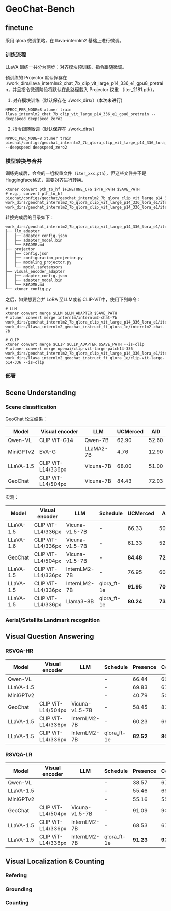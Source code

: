 # GeoChat-Bench


## finetune

采用 qlora 微调策略，在 llava-internlm2 基础上进行微调。

### 训练流程

LLaVA 训练一共分为两步：对齐模块预训练、指令跟随微调。

预训练的 Projector 默认保存在 ./work_dirs/llava_internlm2_chat_7b_clip_vit_large_p14_336_e1_gpu8_pretrain，并且指令微调阶段将默认在此路径载入 Projector 权重 （iter_2181.pth）。

1. 对齐模块训练（默认保存在 ./work_dirs/）(本次未进行)

```
NPROC_PER_NODE=8 xtuner train llava_internlm2_chat_7b_clip_vit_large_p14_336_e1_gpu8_pretrain --deepspeed deepspeed_zero2
```

2. 指令跟随微调（默认保存在 ./work_dirs/）

```
NPROC_PER_NODE=8 xtuner train piechat/configs/geochat_internlm2_7b_qlora_clip_vit_large_p14_336_lora_e1.py --deepspeed deepspeed_zero2
```

### 模型转换与合并

训练完成后，会会的一组权重文件（`iter_xxx.pth`），但这些文件并不是Huggingface格式，需要对齐进行转换。

```
xtuner convert pth_to_hf $FINETUNE_CFG $PTH_PATH $SAVE_PATH
# e.g., convert pth_to_hf piechat/configs/geochat/geochat_internlm2_7b_qlora_clip_vit_large_p14_336_lora_e1.py work_dirs/geochat_internlm2_7b_qlora_clip_vit_large_p14_336_lora_e1/iter_4826.pth work_dirs/geochat_internlm2_7b_qlora_clip_vit_large_p14_336_lora_e1/iter_4826_hf
```

转换完成后的目录如下：

```
work_dirs/geochat_internlm2_7b_qlora_clip_vit_large_p14_336_lora_e1/iter_4826_hf
├── llm_adapter
│   ├── adapter_config.json
│   ├── adapter_model.bin
│   └── README.md
├── projector
│   ├── config.json
│   ├── configuration_projector.py
│   ├── modeling_projector.py
│   └── model.safetensors
├── visual_encoder_adapter
│   ├── adapter_config.json
│   ├── adapter_model.bin
│   └── README.md
└── xtuner_config.py
```

之后，如果想要合并 LoRA 至LLM或者 CLIP-ViT中，使用下列命令：

```
# LLM
xtuner convert merge $LLM $LLM_ADAPTER $SAVE_PATH
# xtuner convert merge internlm/internlm2-chat-7b work_dirs/geochat_internlm2_7b_qlora_clip_vit_large_p14_336_lora_e1/iter_4826_hf/llm_adapter/ work_dirs/llava_internlm2_geochat_instruct_ft_qlora_1e/internlm2-chat-7b

# CLIP
xtuner convert merge $CLIP $CLIP_ADAPTER $SAVE_PATH --is-clip
# xtuner convert merge openai/clip-vit-large-patch14-336 work_dirs/geochat_internlm2_7b_qlora_clip_vit_large_p14_336_lora_e1/iter_4826_hf/visual_encoder_adapter work_dirs/llava_internlm2_geochat_instruct_ft_qlora_1e/clip-vit-large-p14-336 --is-clip
```

### 部署



## Scene Understanding

### Scene classification

GeoChat 论文结果：

| Model     | Visual encoder     | LLM       | UCMerced | AID   |
| --------- | ------------------ | --------- | -------- | ----- |
| Qwen-VL   | CLIP ViT-G14       | Qwen-7B   | 62.90    | 52.60 |
| MiniGPTv2 | EVA-G              | LLaMA2-7B | 4.76     | 12.90 |
| LLaVA-1.5 | CLIP ViT-L14/336px | Vicuna-7B | 68.00    | 51.00 |
| GeoChat   | CLIP ViT-L14/504px | Vicuna-7B | 84.43    | 72.03 |

实测：

| Model     | Visual encoder     | LLM            | Schedule    | UCMerced  | AID       |
| --------- | ------------------ | -------------- | ----------- | --------- | --------- |
| LLaVA-1.5 | CLIP ViT-L14/336px | Vicuna-v1.5-7B | -           | 66.33     | 50.53     |
| LLaVA-1.6 | CLIP ViT-L14/336px | Vicuna-v1.5-7B | -           | 61.33     | 52.30     |
| GeoChat   | CLIP ViT-L14/504px | Vicuna-v1.5-7B | -           | **84.48** | **72.03** |
| LLaVA-1.5 | CLIP ViT-L14/336px | InternLM2-7B   | -           | 76.95     | 60.83     |
| LLaVA-1.5 | CLIP ViT-L14/336px | InternLM2-7B   | qlora_ft-1e | **91.95** | **70.56** |
| LLaVA-1.5 | CLIP ViT-L14/336px | Llama3-8B      | qlora_ft-1e | **80.24** | **73.40** |

### Aerial/Satellite Landmark recognition





## Visual Question Answering

### RSVQA-HR

| Model     | Visual encoder     | LLM            | Schedule    | Presence  | Comparison | Average Accuracy |
| --------- | ------------------ | -------------- | ----------- | --------- | ---------- | ---------------- |
| Qwen-VL   |                    |                | -           | 66.44     | 60.41      | 63.06            |
| LLaVA-1.5 |                    |                | -           | 69.83     | 67.29      | 68.40            |
| MiniGPTv2 |                    |                | -           | 40.79     | 50.91      | 46.46            |
| GeoChat   | CLIP ViT-L14/504px | Vicuna-v1.5-7B | -           | 58.45     | 83.19      | 72.30            |
| LLaVA-1.5 | CLIP ViT-L14/336px | InternLM2-7B   | -           | 60.23     | 69.28      | 65.37            |
| LLaVA-1.5 | CLIP ViT-L14/336px | InternLM2-7B   | qlora_ft-1e | **62.52** | **80.25**  | **72.59**        |

### RSVQA-LR

| Model     | Visual encoder     | LLM            | Schedule    | Presence  | Comparison | Rural/Urban | Average Accuracy |
| --------- | ------------------ | -------------- | ----------- | --------- | ---------- | ----------- | ---------------- |
| Qwen-VL   |                    |                | -           | 38.57     | 67.59      | 61.00       | 55.35            |
| LLaVA-1.5 |                    |                | -           | 55.46     | 68.20      | 59.00       | 62.77            |
| MiniGPTv2 |                    |                | -           | 55.16     | 55.22      | 39.00       | 54.96            |
| GeoChat   | CLIP ViT-L14/504px | Vicuna-v1.5-7B | -           | 91.09     | 90.33      | 94.00       | 90.70            |
| LLaVA-1.5 | CLIP ViT-L14/336px | InternLM2-7B   | -           | 68.53     | 67.17      | 64.00       | 66.57            |
| LLaVA-1.5 | CLIP ViT-L14/336px | InternLM2-7B   | qlora_ft-1e | **91.23** | **92.38**  | **96.00**   | **93.20**        |


## Visual Localization & Counting


### Refering

### Grounding

### Counting





